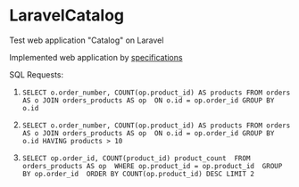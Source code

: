 # LaravelCatalog
Test web application "Catalog" on Laravel

Implemented web application by [specifications](https://docs.google.com/document/d/10226scJsE6TzlGDOIFR0a21GfzEVv8irbBndzXwiKH8/edit)

SQL Requests:

1. `SELECT o.order_number, COUNT(op.product_id) AS products
FROM orders AS o
JOIN orders_products AS op 
ON o.id = op.order_id
GROUP BY o.id`

2. `SELECT o.order_number, COUNT(op.product_id) AS products
FROM orders AS o
JOIN orders_products AS op 
ON o.id = op.order_id
GROUP BY o.id
HAVING products > 10`

3. `SELECT op.order_id, COUNT(product_id) product_count 
FROM orders_products AS op 
WHERE op.product_id = op.product_id 
GROUP BY op.order_id 
ORDER BY COUNT(op.product_id) DESC LIMIT 2`